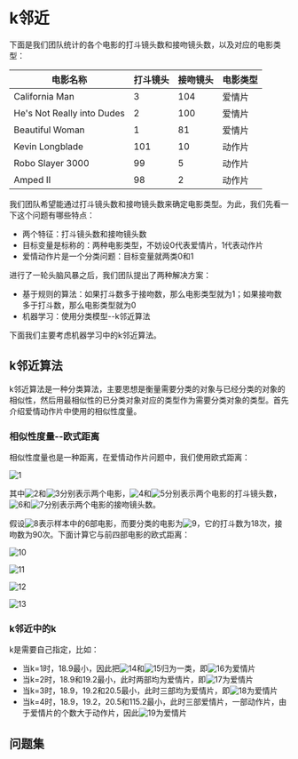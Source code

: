 # k邻近

下面是我们团队统计的各个电影的打斗镜头数和接吻镜头数，以及对应的电影类型：

|电影名称                  |打斗镜头|接吻镜头|电影类型|
|--------------------------|--------|--------|--------|
|California Man            |3       |104     |爱情片  |
|He's Not Really into Dudes|2       |100     |爱情片  |
|Beautiful Woman           |1       |81      |爱情片  |
|Kevin Longblade           |101     |10      |动作片  |
|Robo Slayer 3000          |99      |5       |动作片  |
|Amped II                  |98      |2       |动作片  |

我们团队希望能通过打斗镜头数和接吻镜头数来确定电影类型。为此，我们先看一下这个问题有哪些特点：

- 两个特征：打斗镜头数和接吻镜头数
- 目标变量是标称的：两种电影类型，不妨设0代表爱情片，1代表动作片
- 爱情动作片是一个分类问题：目标变量就两类0和1

进行了一轮头脑风暴之后，我们团队提出了两种解决方案：

- 基于规则的算法：如果打斗数多于接吻数，那么电影类型就为1；如果接吻数多于打斗数，那么电影类型就为0
- 机器学习：使用分类模型--k邻近算法

下面我们主要考虑机器学习中的k邻近算法。

## k邻近算法

k邻近算法是一种分类算法，主要思想是衡量需要分类的对象与已经分类的对象的相似性，然后用最相似性的已分类对象对应的类型作为需要分类对象的类型。首先介绍爱情动作片中使用的相似性度量。

### 相似性度量--欧式距离

相似性度量也是一种距离，在爱情动作片问题中，我们使用欧式距离：

![1](http://chart.googleapis.com/chart?cht=tx&chl=d(x%2Cy)%3D%5Csqrt%7B(x_0-y_0)%5E2%2B(x_1-y_1)%5E2%7D)

其中![2](http://chart.googleapis.com/chart?cht=tx&chl=x)和![3](http://chart.googleapis.com/chart?cht=tx&chl=y)分别表示两个电影，![4](http://chart.googleapis.com/chart?cht=tx&chl=x_0)和![5](http://chart.googleapis.com/chart?cht=tx&chl=y_0)分别表示两个电影的打斗镜头数，![6](http://chart.googleapis.com/chart?cht=tx&chl=x_1)和![7](http://chart.googleapis.com/chart?cht=tx&chl=y_1)分别表示两个电影的接吻镜头数。

假设![8](http://chart.googleapis.com/chart?cht=tx&chl=m%5Ei_%7B1%5Cleq%20i%5Cleq6%7D)表示样本中的6部电影，而要分类的电影为![9](http://chart.googleapis.com/chart?cht=tx&chl=m)，它的打斗数为18次，接吻数为90次。下面计算它与前四部电影的欧式距离：

![10](http://chart.googleapis.com/chart?cht=tx&chl=d(m%2Cm%5E1)%3D%5Csqrt%7B(m_0-m%5E1_0)%5E2%2B(m_1-m%5E1_1)%5E2%7D%3D20.5)

![11](http://chart.googleapis.com/chart?cht=tx&chl=d(m%2Cm%5E2)%3D%5Csqrt%7B(m_0-m%5E2_0)%5E2%2B(m_1-m%5E2_1)%5E2%7D%3D18.9)

![12](http://chart.googleapis.com/chart?cht=tx&chl=d(m%2Cm%5E3)%3D%5Csqrt%7B(m_0-m%5E3_0)%5E2%2B(m_1-m%5E3_1)%5E2%7D%3D19.2)

![13](http://chart.googleapis.com/chart?cht=tx&chl=d(m%2Cm%5E4)%3D%5Csqrt%7B(m_0-m%5E4_0)%5E2%2B(m_1-m%5E4_1)%5E2%7D%3D115.2)

### k邻近中的k

k是需要自己指定，比如：

- 当k=1时，18.9最小，因此把![14](http://chart.googleapis.com/chart?cht=tx&chl=m)和![15](http://chart.googleapis.com/chart?cht=tx&chl=m%5E2)归为一类，即![16](http://chart.googleapis.com/chart?cht=tx&chl=m)为爱情片
- 当k=2时，18.9和19.2最小，此时两部均为爱情片，即![17](http://chart.googleapis.com/chart?cht=tx&chl=m)为爱情片
- 当k=3时，18.9，19.2和20.5最小，此时三部均为爱情片，即![18](http://chart.googleapis.com/chart?cht=tx&chl=m)为爱情片
- 当k=4时，18.9，19.2，20.5和115.2最小，此时三部爱情片，一部动作片，由于爱情片的个数大于动作片，因此![19](http://chart.googleapis.com/chart?cht=tx&chl=m)为爱情片

## 问题集